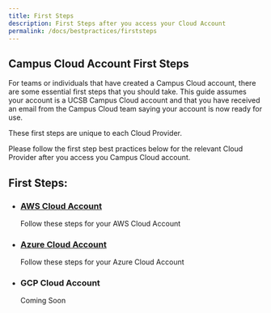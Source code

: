 ```yaml
---
title: First Steps
description: First Steps after you access your Cloud Account
permalink: /docs/bestpractices/firststeps
---
```


## Campus Cloud Account First Steps
For teams or individuals that have created a Campus Cloud account, there are some essential first steps that you should take.
This guide assumes your account is a UCSB Campus Cloud account and that you have received an email from the Campus Cloud team saying your account is now ready for use.  

These first steps are unique to each Cloud Provider. 



Please follow the first step best practices below for the relevant Cloud Provider after you access you Campus Cloud account.

## First Steps:

* ### [AWS Cloud Account](awsfirststeps)
    Follow these steps for your AWS Cloud Account

* ### [Azure Cloud Account](azurefirststeps)
    Follow these steps for your Azure Cloud Account

* ### GCP Cloud Account
    Coming Soon

